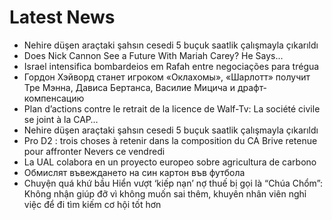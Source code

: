 # Latest News
-  Nehire düşen araçtaki şahsın cesedi 5 buçuk saatlik çalışmayla çıkarıldı
-  Does Nick Cannon See a Future With Mariah Carey? He Says...
-  Israel intensifica bombardeios em Rafah entre negociações para trégua
-  Гордон Хэйворд станет игроком «Оклахомы», «Шарлотт» получит Тре Мэнна, Дависа Бертанса, Василие Мицича и драфт-компенсацию
-  Plan d’actions contre le retrait de la licence de Walf-Tv: La société civile se joint à la CAP…
-  Nehire düşen araçtaki şahsın cesedi 5 buçuk saatlik çalışmayla çıkarıldı
-  Pro D2 : trois choses à retenir dans la composition du CA Brive retenue pour affronter Nevers ce vendredi
-  La UAL colabora en un proyecto europeo sobre agricultura de carbono
-  Обмислят въвеждането на син картон във футбола
-  Chuyện quá khứ bầu Hiển vượt ‘kiếp nạn’ nợ thuế bị gọi là “Chúa Chổm”: Không nhận giúp đỡ vì không muốn sai thêm, khuyên nhân viên nghỉ việc để đi tìm kiếm cơ hội tốt hơn
